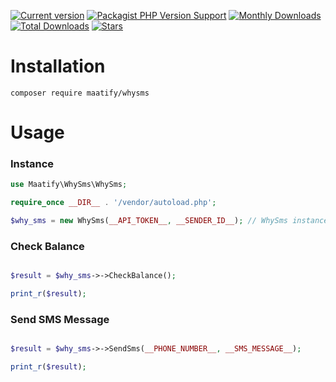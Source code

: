 [![Current version](https://img.shields.io/packagist/v/maatify/whysms)][pkg]
[![Packagist PHP Version Support](https://img.shields.io/packagist/php-v/maatify/whysms)][pkg]
[![Monthly Downloads](https://img.shields.io/packagist/dm/maatify/whysms)][pkg-stats]
[![Total Downloads](https://img.shields.io/packagist/dt/maatify/whysms)][pkg-stats]
[![Stars](https://img.shields.io/packagist/stars/maatify/whysms)](https://github.com/maatify/whysms/stargazers)

[pkg]: <https://packagist.org/packages/maatify/whysms>
[pkg-stats]: <https://packagist.org/packages/maatify/whysms/stats>
# Installation

```shell
composer require maatify/whysms
```

# Usage

### Instance
```php
use Maatify\WhySms\WhySms;

require_once __DIR__ . '/vendor/autoload.php';

$why_sms = new WhySms(__API_TOKEN__, __SENDER_ID__); // WhySms instance
```

### Check Balance
```PHP

$result = $why_sms->->CheckBalance();

print_r($result);
```

### Send SMS Message
```PHP

$result = $why_sms->->SendSms(__PHONE_NUMBER__, __SMS_MESSAGE__);

print_r($result);
```